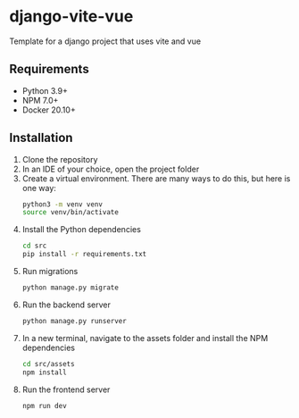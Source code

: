 # django-vite-vue
Template for a django project that uses vite and vue

## Requirements
- Python 3.9+
- NPM 7.0+
- Docker 20.10+

## Installation
1. Clone the repository
2. In an IDE of your choice, open the project folder
3. Create a virtual environment. There are many ways to do this, but here is one way:
    ```bash
    python3 -m venv venv
    source venv/bin/activate
    ```
4. Install the Python dependencies
    ```bash
   cd src 
   pip install -r requirements.txt
    ```
5. Run migrations
    ```bash
    python manage.py migrate
    ```
6. Run the backend server
    ```bash
    python manage.py runserver
    ```
7. In a new terminal, navigate to the assets folder and install the NPM dependencies
    ```bash
    cd src/assets
    npm install
    ```
8. Run the frontend server
    ```bash
    npm run dev
    ```


